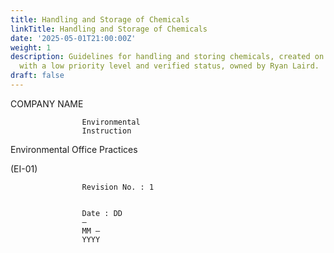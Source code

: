```yaml
---
title: Handling and Storage of Chemicals
linkTitle: Handling and Storage of Chemicals
date: '2025-05-01T21:00:00Z'
weight: 1
description: Guidelines for handling and storing chemicals, created on May 1, 2025,
  with a low priority level and verified status, owned by Ryan Laird.
draft: false
---
```



COMPANY
					NAME
				

					


					
				

					Environmental
					Instruction
					
Environmental
					Office Practices
					
(EI-01)
				

					


					
				

					Revision No. : 1
				

					Date : DD
					–
					MM –
					YYYY